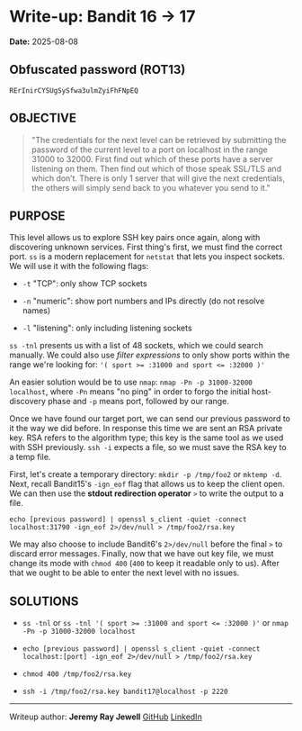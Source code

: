 # Write-up: Bandit 16 → 17  
**Date:** 2025-08-08  

## Obfuscated password (ROT13) 

`RErInirCYSUgSySfwa3ulmZyiFhFNpEQ`

## OBJECTIVE

>"The credentials for the next level can be retrieved by submitting the password of the current level to a port on localhost in the range 31000 to 32000. First find out which of these ports have a server listening on them. Then find out which of those speak SSL/TLS and which don’t. There is only 1 server that will give the next credentials, the others will simply send back to you whatever you send to it."

## PURPOSE

This level allows us to explore SSH key pairs once again, along with discovering unknown services. First thing's first, we must find the correct port. `ss` is a modern replacement for `netstat` that lets you inspect sockets. We will use it with the following flags:

- `-t` "TCP": only show TCP sockets

- `-n` "numeric": show port numbers and IPs directly (do not resolve names)

- `-l` "listening": only including listening sockets

`ss -tnl` presents us with a list of 48 sockets, which we could search manually. We could also use *filter expressions* to only show ports within the range we're looking for: `'( sport >= :31000 and sport <= :32000 )'`

An easier solution would be to use `nmap`: `nmap -Pn -p 31000-32000 localhost`, where `-Pn` means "no ping" in order to forgo the initial host-discovery phase and `-p` means port, followed by our range.

Once we have found our target port, we can send our previous password to it the way we did before. In response this time we are sent an RSA private key. RSA refers to the algorithm type; this key is the same tool as we used with SSH previously. `ssh -i` expects a file, so we must save the RSA key to a temp file.

First, let's create a temporary directory: `mkdir -p /tmp/foo2` or `mktemp -d`. Next, recall Bandit15's `-ign_eof` flag that allows us to keep the client open. We can then use the **stdout redirection operator** `>` to write the output to a file. 

`echo [previous password] | openssl s_client -quiet -connect localhost:31790 -ign_eof 2>/dev/null > /tmp/foo2/rsa.key`  

We may also choose to include Bandit6's `2>/dev/null` before the final `>` to discard error messages. Finally, now that we have out key file, we must change its mode with `chmod 400` (`400` to keep it readable only to us). After that we ought to be able to enter the next level with no issues.


## SOLUTIONS

- `ss -tnl` or  `ss -tnl '( sport >= :31000 and sport <= :32000 )'` or `nmap -Pn -p 31000-32000 localhost`

- `echo [previous password] | openssl s_client -quiet -connect localhost:[port] -ign_eof 2>/dev/null > /tmp/foo2/rsa.key`  	

- `chmod 400 /tmp/foo2/rsa.key`

- `ssh -i /tmp/foo2/rsa.key bandit17@localhost -p 2220`

___

Writeup author: **Jeremy Ray Jewell**
[GitHub](https://github.com/jeremyrayjewell)
[LinkedIn](https://www.linkedin.com/in/jeremyrayjewell)
